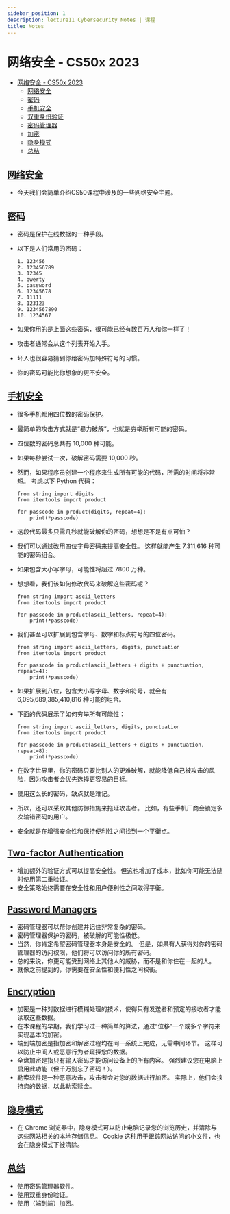 ```yaml
---
sidebar_position: 1
description: lecture11 Cybersecurity Notes | 课程
title: Notes
---
```


# 网络安全 - CS50x 2023

- [网络安全 - CS50x 2023](#cybersecurity---cs50x-2023)
  - [网络安全](#cybersecurity)
  - [密码](#passwords)
  - [手机安全](#phone-security)
  - [双重身份验证](#two-factor-authentication)
  - [密码管理器](#password-managers)
  - [加密](#encryption)
  - [隐身模式](#incognito-mode)
  - [总结](#summing-up)

## [网络安全](#cybersecurity-1)

- 今天我们会简单介绍CS50课程中涉及的一些网络安全主题。

## [密码](#passwords)

- 密码是保护在线数据的一种手段。
- 以下是人们常用的密码：

    ```
    1. 123456
    2. 123456789
    3. 12345
    4. qwerty
    5. password
    6. 12345678
    7. 11111
    8. 123123
    9. 1234567890
    10. 1234567
    
    ```

- 如果你用的是上面这些密码，很可能已经有数百万人和你一样了！
- 攻击者通常会从这个列表开始入手。
- 坏人也很容易猜到你给密码加特殊符号的习惯。
- 你的密码可能比你想象的更不安全。

## [手机安全](#phone-security)
- 很多手机都用四位数的密码保护。
- 最简单的攻击方式就是“暴力破解”，也就是穷举所有可能的密码。
- 四位数的密码总共有 10,000 种可能。
- 如果每秒尝试一次，破解密码需要 10,000 秒。
- 然而，如果程序员创建一个程序来生成所有可能的代码，所需的时间将非常短。 考虑以下 Python 代码：

    ```
    from string import digits
    from itertools import product
    
    for passcode in product(digits, repeat=4):
        print(*passcode)
    
    ```

- 这段代码最多只需几秒就能破解你的密码，想想是不是有点可怕？
- 我们可以通过改用四位字母密码来提高安全性。 这样就能产生 7,311,616 种可能的密码组合。
- 如果包含大小写字母，可能性将超过 7800 万种。
- 想想看，我们该如何修改代码来破解这些密码呢？

    ```
    from string import ascii_letters
    from itertools import product
    
    for passcode in product(ascii_letters, repeat=4):
        print(*passcode)
    
    ```

- 我们甚至可以扩展到包含字母、数字和标点符号的四位密码。

    ```
    from string import ascii_letters, digits, punctuation
    from itertools import product
    
    for passcode in product(ascii_letters + digits + punctuation, repeat=4):
        print(*passcode)
    
    ```

- 如果扩展到八位，包含大小写字母、数字和符号，就会有 6,095,689,385,410,816 种可能的组合。
- 下面的代码展示了如何穷举所有可能性：

    ```
    from string import ascii_letters, digits, punctuation
    from itertools import product
    
    for passcode in product(ascii_letters + digits + punctuation, repeat=8):
        print(*passcode)
    
    ```

- 在数字世界里，你的密码只要比别人的更难破解，就能降低自己被攻击的风险，因为攻击者会优先选择更容易的目标。
- 使用这么长的密码，缺点就是难记。
- 所以，还可以采取其他防御措施来拖延攻击者。 比如，有些手机厂商会锁定多次输错密码的用户。
- 安全就是在增强安全性和保持便利性之间找到一个平衡点。

## [Two-factor Authentication](#two-factor-authentication)

- 增加额外的验证方式可以提高安全性。 但这也增加了成本，比如你可能无法随时使用第二重验证。
- 安全策略始终需要在安全性和用户便利性之间取得平衡。

## [Password Managers](#password-managers)

- 密码管理器可以帮你创建并记住非常复杂的密码。
- 密码管理器保护的密码，被破解的可能性极低。
- 当然，你肯定希望密码管理器本身是安全的。 但是，如果有人获得对你的密码管理器的访问权限，他们将可以访问你的所有密码。
- 总的来说，你更可能受到网络上其他人的威胁，而不是和你住在一起的人。
- 就像之前提到的，你需要在安全性和便利性之间权衡。

## [Encryption](#encryption)
-   加密是一种对数据进行模糊处理的技术，使得只有发送者和预定的接收者才能读取这些数据。
-   在本课程的早期，我们学习过一种简单的算法，通过“位移”一个或多个字符来实现基本的加密。
-   端到端加密是指加密和解密过程均在同一系统上完成，无需中间环节。 这样可以防止中间人或恶意行为者窥探您的数据。
-   全盘加密是指只有输入密码才能访问设备上的所有内容。 强烈建议您在电脑上启用此功能（但千万别忘了密码！）。
-   勒索软件是一种恶意攻击，攻击者会对您的数据进行加密。 实际上，他们会挟持您的数据，以此勒索赎金。

## [隐身模式](#incognito-mode)

-   在 Chrome 浏览器中，隐身模式可以防止电脑记录您的浏览历史，并清除与这些网站相关的本地存储信息。 Cookie 这种用于跟踪网站访问的小文件，也会在隐身模式下被清除。

## [总结](#summing-up)

-   使用密码管理器软件。
-   使用双重身份验证。
-   使用（端到端）加密。

